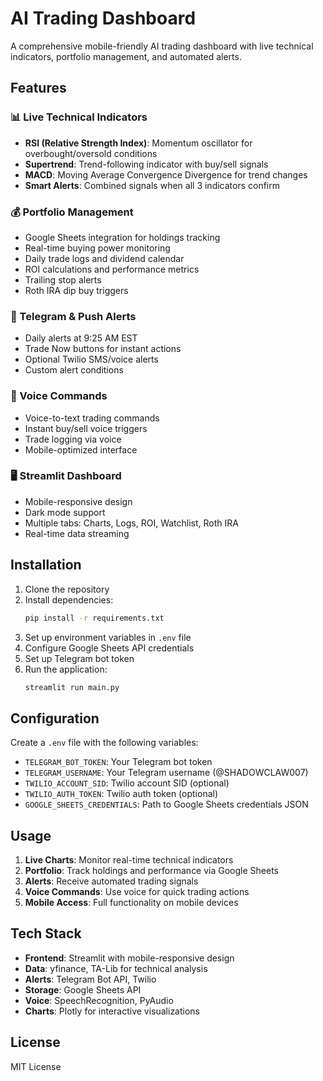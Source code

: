 # AI Trading Dashboard

A comprehensive mobile-friendly AI trading dashboard with live technical indicators, portfolio management, and automated alerts.

## Features

### 📊 Live Technical Indicators
- **RSI (Relative Strength Index)**: Momentum oscillator for overbought/oversold conditions
- **Supertrend**: Trend-following indicator with buy/sell signals
- **MACD**: Moving Average Convergence Divergence for trend changes
- **Smart Alerts**: Combined signals when all 3 indicators confirm

### 💰 Portfolio Management
- Google Sheets integration for holdings tracking
- Real-time buying power monitoring
- Daily trade logs and dividend calendar
- ROI calculations and performance metrics
- Trailing stop alerts
- Roth IRA dip buy triggers

### 📲 Telegram & Push Alerts
- Daily alerts at 9:25 AM EST
- Trade Now buttons for instant actions
- Optional Twilio SMS/voice alerts
- Custom alert conditions

### 🎤 Voice Commands
- Voice-to-text trading commands
- Instant buy/sell voice triggers
- Trade logging via voice
- Mobile-optimized interface

### 🖥 Streamlit Dashboard
- Mobile-responsive design
- Dark mode support
- Multiple tabs: Charts, Logs, ROI, Watchlist, Roth IRA
- Real-time data streaming

## Installation

1. Clone the repository
2. Install dependencies:
   ```bash
   pip install -r requirements.txt
   ```
3. Set up environment variables in `.env` file
4. Configure Google Sheets API credentials
5. Set up Telegram bot token
6. Run the application:
   ```bash
   streamlit run main.py
   ```

## Configuration

Create a `.env` file with the following variables:
- `TELEGRAM_BOT_TOKEN`: Your Telegram bot token
- `TELEGRAM_USERNAME`: Your Telegram username (@SHADOWCLAW007)
- `TWILIO_ACCOUNT_SID`: Twilio account SID (optional)
- `TWILIO_AUTH_TOKEN`: Twilio auth token (optional)
- `GOOGLE_SHEETS_CREDENTIALS`: Path to Google Sheets credentials JSON

## Usage

1. **Live Charts**: Monitor real-time technical indicators
2. **Portfolio**: Track holdings and performance via Google Sheets
3. **Alerts**: Receive automated trading signals
4. **Voice Commands**: Use voice for quick trading actions
5. **Mobile Access**: Full functionality on mobile devices

## Tech Stack

- **Frontend**: Streamlit with mobile-responsive design
- **Data**: yfinance, TA-Lib for technical analysis
- **Alerts**: Telegram Bot API, Twilio
- **Storage**: Google Sheets API
- **Voice**: SpeechRecognition, PyAudio
- **Charts**: Plotly for interactive visualizations

## License

MIT License
